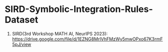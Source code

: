 # SIRD-Symbolic-Integration-Rules-Dataset

1. SIRD(3rd Workshop MATH AI, NeurIPS 2023): https://drive.google.com/file/d/1EZNG8MrlVhFMzWy5mwOPxo67K3rmF5pJ/view
